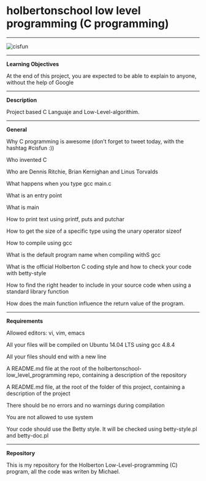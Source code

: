 # holbertonschool low level programming (C programming)
___
![cisfun](https://user-images.githubusercontent.com/60362631/76330135-789a3580-62bb-11ea-9385-9c5e2470d5f7.jpg)
___
**Learning Objectives**

At the end of this project, you are expected to be able to explain to anyone, without the help of Google
___
**Description**

Project based C Languaje and Low-Level-algorithim.
___
**General**

Why C programming is awesome (don’t forget to tweet today, with the hashtag #cisfun :))

Who invented C

Who are Dennis Ritchie, Brian Kernighan and Linus Torvalds

What happens when you type gcc main.c

What is an entry point

What is main

How to print text using printf, puts and putchar

How to get the size of a specific type using the unary operator sizeof

How to compile using gcc

What is the default program name when compiling withS gcc

What is the official Holberton C coding style and how to check your code with betty-style

How to find the right header to include in your source code when using a standard library function

How does the main function influence the return value of the program.
___
**Requirements**

Allowed editors: vi, vim, emacs

All your files will be compiled on Ubuntu 14.04 LTS using gcc 4.8.4

All your files should end with a new line

A README.md file at the root of the holbertonschool-low_level_programming repo, containing a description of the repository

A README.md file, at the root of the folder of this project, containing a description of the project

There should be no errors and no warnings during compilation

You are not allowed to use system

Your code should use the Betty style. It will be checked using betty-style.pl and betty-doc.pl
___
**Repository**

This is my repository for the Holberton Low-Level-programming (C) program, all the code was writen by Michael.
